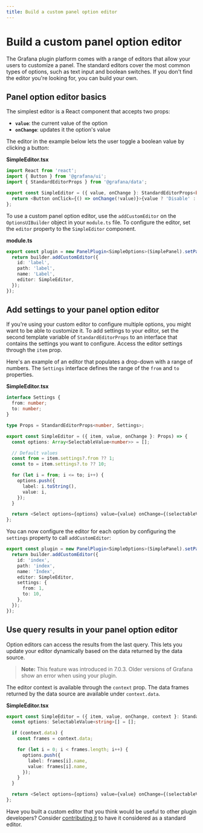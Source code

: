 ```yaml
---
title: Build a custom panel option editor
---
```


# Build a custom panel option editor

The Grafana plugin platform comes with a range of editors that allow your users to customize a panel. The standard editors cover the most common types of options, such as text input and boolean switches. If you don't find the editor you're looking for, you can build your own. 

## Panel option editor basics

The simplest editor is a React component that accepts two props: 
- **`value`**: the current value of the option
- **`onChange`**: updates it the option's value

The editor in the example below lets the user toggle a boolean value by clicking a button:

**SimpleEditor.tsx**

```ts
import React from 'react';
import { Button } from '@grafana/ui';
import { StandardEditorProps } from '@grafana/data';

export const SimpleEditor = ({ value, onChange }: StandardEditorProps<boolean>) => {
  return <Button onClick={() => onChange(!value)}>{value ? 'Disable' : 'Enable'}</Button>;
};
```

To use a custom panel option editor, use the `addCustomEditor` on the `OptionsUIBuilder` object in your `module.ts` file. To configure the editor, set the `editor` property to the `SimpleEditor` component.

**module.ts**

```ts
export const plugin = new PanelPlugin<SimpleOptions>(SimplePanel).setPanelOptions((builder) => {
  return builder.addCustomEditor({
    id: 'label',
    path: 'label',
    name: 'Label',
    editor: SimpleEditor,
  });
});
```

## Add settings to your panel option editor

If you're using your custom editor to configure multiple options, you might want to be able to customize it. To add settings to your editor, set the second template variable of `StandardEditorProps` to an interface that contains the settings you want to configure. Access the editor settings through the `item` prop. 

Here's an example of an editor that populates a drop-down with a range of numbers. The `Settings` interface defines the range of the `from` and `to` properties.

**SimpleEditor.tsx**

```ts
interface Settings {
  from: number;
  to: number;
}

type Props = StandardEditorProps<number, Settings>;

export const SimpleEditor = ({ item, value, onChange }: Props) => {
  const options: Array<SelectableValue<number>> = [];

  // Default values
  const from = item.settings?.from ?? 1;
  const to = item.settings?.to ?? 10;

  for (let i = from; i <= to; i++) {
    options.push({
      label: i.toString(),
      value: i,
    });
  }

  return <Select options={options} value={value} onChange={(selectableValue) => onChange(selectableValue.value)} />;
};
```

You can now configure the editor for each option by configuring the `settings` property to call `addCustomEditor`:

```ts
export const plugin = new PanelPlugin<SimpleOptions>(SimplePanel).setPanelOptions((builder) => {
  return builder.addCustomEditor({
    id: 'index',
    path: 'index',
    name: 'Index',
    editor: SimpleEditor,
    settings: {
      from: 1,
      to: 10,
    },
  });
});
```

## Use query results in your panel option editor

Option editors can access the results from the last query. This lets you update your editor dynamically based on the data returned by the data source.

> **Note:** This feature was introduced in 7.0.3. Older versions of Grafana show an error when using your plugin.

The editor context is available through the `context` prop. The data frames returned by the data source are available under `context.data`.

**SimpleEditor.tsx**

```ts
export const SimpleEditor = ({ item, value, onChange, context }: StandardEditorProps<string>) => {
  const options: SelectableValue<string>[] = [];

  if (context.data) {
    const frames = context.data;

    for (let i = 0; i < frames.length; i++) {
      options.push({
        label: frames[i].name,
        value: frames[i].name,
      });
    }
  }

  return <Select options={options} value={value} onChange={(selectableValue) => onChange(selectableValue.value)} />;
};
```

Have you built a custom editor that you think would be useful to other plugin developers? Consider [contributing it](https://grafana.com/docs/grafana/latest/developers/contribute/) to have it considered as a standard editor.
